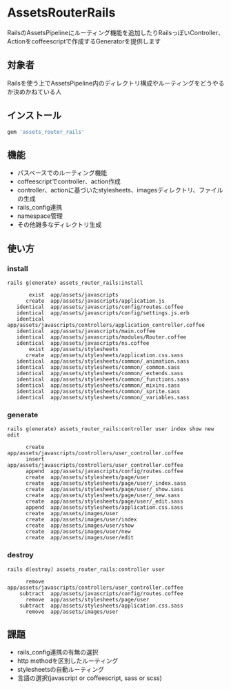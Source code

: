 # AssetsRouterRails

RailsのAssetsPipelineにルーティング機能を追加したりRailsっぽいController、Actionをcoffeescriptで作成するGeneratorを提供します

## 対象者

Railsを使う上でAssetsPipeline内のディレクトリ構成やルーティングをどうやるか決めかねている人

## インストール

```ruby
gem 'assets_router_rails'
```

## 機能

* パスベースでのルーティング機能
* coffeescriptでcontroller、action作成
* controller、actionに基づいたstylesheets、imagesディレクトリ、ファイルの生成
* rails_config連携
* namespace管理
* その他雑多なディレクトリ生成

## 使い方

### install

```
rails g(enerate) assets_router_rails:install
```

```
       exist  app/assets/javascripts
      create  app/assets/javascripts/application.js
   identical  app/assets/javascripts/config/routes.coffee
   identical  app/assets/javascripts/config/settings.js.erb
   identical  app/assets/javascripts/controllers/application_controller.coffee
   identical  app/assets/javascripts/main.coffee
   identical  app/assets/javascripts/modules/Router.coffee
   identical  app/assets/javascripts/ns.coffee
       exist  app/assets/stylesheets
      create  app/assets/stylesheets/application.css.sass
   identical  app/assets/stylesheets/common/_animation.sass
   identical  app/assets/stylesheets/common/_common.sass
   identical  app/assets/stylesheets/common/_extends.sass
   identical  app/assets/stylesheets/common/_functions.sass
   identical  app/assets/stylesheets/common/_mixins.sass
   identical  app/assets/stylesheets/common/_sprite.sass
   identical  app/assets/stylesheets/common/_variables.sass
```

### generate

```
rails g(enerate) assets_router_rails:controller user index show new edit
```

```
      create  app/assets/javascripts/controllers/user_controller.coffee
      insert  app/assets/javascripts/controllers/user_controller.coffee
      append  app/assets/javascripts/config/routes.coffee
      create  app/assets/stylesheets/page/user
      create  app/assets/stylesheets/page/user/_index.sass
      create  app/assets/stylesheets/page/user/_show.sass
      create  app/assets/stylesheets/page/user/_new.sass
      create  app/assets/stylesheets/page/user/_edit.sass
      append  app/assets/stylesheets/application.css.sass
      create  app/assets/images/user
      create  app/assets/images/user/index
      create  app/assets/images/user/show
      create  app/assets/images/user/new
      create  app/assets/images/user/edit
```

### destroy

```
rails d(estroy) assets_router_rails:controller user
```

```
      remove  app/assets/javascripts/controllers/user_controller.coffee
    subtract  app/assets/javascripts/config/routes.coffee
      remove  app/assets/stylesheets/page/user
    subtract  app/assets/stylesheets/application.css.sass
      remove  app/assets/images/user
```

## 課題
* rails_config連携の有無の選択
* http methodを区別したルーティング
* stylesheetsの自動ルーティング
* 言語の選択(javascript or coffeescript, sass or scss)
